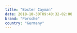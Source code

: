 ```yaml
---
title: "Boxter Cayman"
date: 2018-10-30T09:40:32-02:00
brand: "Porsche"
country: "Germany"
---
```


